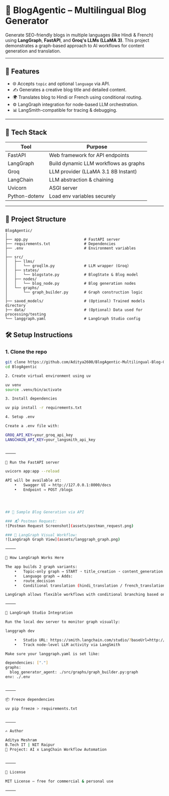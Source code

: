 # 🧠 BlogAgentic – Multilingual Blog Generator

Generate SEO-friendly blogs in multiple languages (like Hindi & French) using **LangGraph**, **FastAPI**, and **Groq's LLMs (LLaMA 3)**. This project demonstrates a graph-based approach to AI workflows for content generation and translation.

---

## 🚀 Features

- 🌐 Accepts `topic` and optional `language` via API.
- ✍️ Generates a creative blog title and detailed content.
- 🌍 Translates blog to Hindi or French using conditional routing.
- ⚙️ LangGraph integration for node-based LLM orchestration.
- 📊 LangSmith-compatible for tracing & debugging.

---

## 🧱 Tech Stack

| Tool        | Purpose                                |
|-------------|----------------------------------------|
| FastAPI     | Web framework for API endpoints        |
| LangGraph   | Build dynamic LLM workflows as graphs  |
| Groq        | LLM provider (LLaMA 3.1 8B Instant)    |
| LangChain   | LLM abstraction & chaining              |
| Uvicorn     | ASGI server                            |
| Python-dotenv | Load env variables securely          |

---

## 📁 Project Structure
```
BlogAgentic/
│
├── app.py                         # FastAPI server  
├── requirements.txt               # Dependencies  
├── .env                           # Environment variables  
│
├── src/
│   ├── llms/
│   │   └── groqllm.py             # LLM wrapper (Groq)
│   ├── states/
│   │   └── blogstate.py           # BlogState & Blog model
│   ├── nodes/
│   │   └── blog_node.py           # Blog generation nodes
│   └── graphs/
│       └── graph_builder.py       # Graph construction logic
│
├── saved_models/                  # (Optional) Trained models directory
├── data/                          # (Optional) Data used for processing/testing
└── langgraph.yaml                 # LangGraph Studio config
```
## 🛠️ Setup Instructions

### 1. Clone the repo

```bash
git clone https://github.com/Aditya2600/BlogAgentic-Multilingual-Blog-Generator.git
cd BlogAgentic

2. Create virtual environment using uv

uv venv
source .venv/bin/activate

3. Install dependencies

uv pip install -r requirements.txt

4. Setup .env

Create a .env file with:

GROQ_API_KEY=your_groq_api_key
LANGCHAIN_API_KEY=your_langsmith_api_key


⸻

🔄 Run the FastAPI server

uvicorn app:app --reload

API will be available at:
	•	Swagger UI → http://127.0.0.1:8000/docs
	•	Endpoint → POST /blogs




## 🔁 Sample Blog Generation via API

### 📬 Postman Request:
![Postman Request Screenshot](assets/postman_request.png)

### 🧠 LangGraph Visual Workflow:
![LangGraph Graph View](assets/langgraph_graph.png)

⸻

🧠 How LangGraph Works Here

The app builds 2 graph variants:
	•	Topic-only graph → START ➝ title_creation ➝ content_generation ➝ END
	•	Language graph → Adds:
	•	route_decision
	•	Conditional translation (hindi_translation / french_translation)

LangGraph allows flexible workflows with conditional branching based on language input.

⸻

🧪 LangGraph Studio Integration

Run the local dev server to monitor graph visually:

langgraph dev

	•	Studio URL: https://smith.langchain.com/studio/?baseUrl=http://127.0.0.1:2024
	•	Track node-level LLM activity via LangSmith

Make sure your langgraph.yaml is set like:

dependencies: ["."]
graphs:
  blog_generator_agent: ./src/graphs/graph_builder.py:graph
env: ./.env


⸻

📦 Freeze dependencies

uv pip freeze > requirements.txt


⸻

✍️ Author

Aditya Meshram
B.Tech IT | NIT Raipur
💼 Project: AI x LangChain Workflow Automation


⸻

📄 License

MIT License – free for commercial & personal use

⸻


